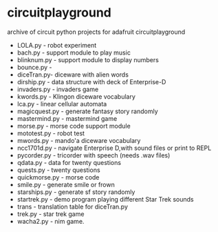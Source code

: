 # circuitplayground
archive of circuit python projects for adafruit circuitplayground

* LOLA.py - robot experiment
* bach.py - support module to play music 
* blinknum.py - support module to display numbers 
* bounce.py - 
* diceTran.py- diceware with alien words
* dirship.py - data structure with deck of Enterprise-D
* invaders.py - invaders game
* kwords.py - Klingon diceware vocabulary
* lca.py - linear cellular automata
* magicquest.py - generate fantasy story randomly
* mastermind.py - mastermind game
* morse.py - morse code support module
* mototest.py - robot test
* mwords.py - mando'a diceware vocabulary
* ncc1701d.py - navigate Enterprise D,with sound files or print to REPL
* pycorder.py - tricorder with speech (needs .wav files)
* qdata.py - data for twenty questions 
* quests.py - twenty questions
* quickmorse.py - morse code
* smile.py - generate smile or frown
* starships.py - generate sf story randomly
* startrek.py - demo program playing different Star Trek sounds
* trans - translation table for diceTran.py
* trek.py - star trek game
* wacha2.py - nim game.
